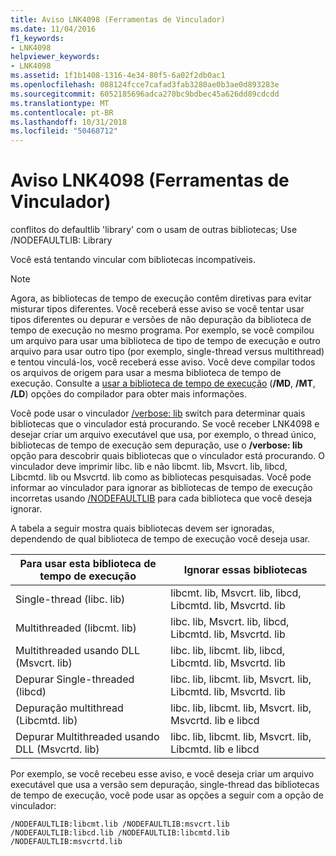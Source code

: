 ```yaml
---
title: Aviso LNK4098 (Ferramentas de Vinculador)
ms.date: 11/04/2016
f1_keywords:
- LNK4098
helpviewer_keywords:
- LNK4098
ms.assetid: 1f1b1408-1316-4e34-80f5-6a02f2db0ac1
ms.openlocfilehash: 088124fcce7cafad3fab3280ae0b3ae0d893283e
ms.sourcegitcommit: 6052185696adca270bc9bdbec45a626dd89cdcdd
ms.translationtype: MT
ms.contentlocale: pt-BR
ms.lasthandoff: 10/31/2018
ms.locfileid: "50468712"
---
```

# <a name="linker-tools-warning-lnk4098"></a>Aviso LNK4098 (Ferramentas de Vinculador)

conflitos do defaultlib 'library' com o usam de outras bibliotecas; Use /NODEFAULTLIB: Library

Você está tentando vincular com bibliotecas incompatíveis.

> [!NOTE]
>  Agora, as bibliotecas de tempo de execução contêm diretivas para evitar misturar tipos diferentes. Você receberá esse aviso se você tentar usar tipos diferentes ou depurar e versões de não depuração da biblioteca de tempo de execução no mesmo programa. Por exemplo, se você compilou um arquivo para usar uma biblioteca de tipo de tempo de execução e outro arquivo para usar outro tipo (por exemplo, single-thread versus multithread) e tentou vinculá-los, você receberá esse aviso. Você deve compilar todos os arquivos de origem para usar a mesma biblioteca de tempo de execução. Consulte a [usar a biblioteca de tempo de execução](../../build/reference/md-mt-ld-use-run-time-library.md) (**/MD**, **/MT**, **/LD**) opções do compilador para obter mais informações.

Você pode usar o vinculador [/verbose: lib](../../build/reference/verbose-print-progress-messages.md) switch para determinar quais bibliotecas que o vinculador está procurando. Se você receber LNK4098 e desejar criar um arquivo executável que usa, por exemplo, o thread único, bibliotecas de tempo de execução sem depuração, use o **/verbose: lib** opção para descobrir quais bibliotecas que o vinculador está procurando. O vinculador deve imprimir libc. lib e não libcmt. lib, Msvcrt. lib, libcd, Libcmtd. lib ou Msvcrtd. lib como as bibliotecas pesquisadas. Você pode informar ao vinculador para ignorar as bibliotecas de tempo de execução incorretas usando [/NODEFAULTLIB](../../build/reference/nodefaultlib-ignore-libraries.md) para cada biblioteca que você deseja ignorar.

A tabela a seguir mostra quais bibliotecas devem ser ignoradas, dependendo de qual biblioteca de tempo de execução você deseja usar.

|Para usar esta biblioteca de tempo de execução|Ignorar essas bibliotecas|
|-----------------------------------|----------------------------|
|Single-thread (libc. lib)|libcmt. lib, Msvcrt. lib, libcd, Libcmtd. lib, Msvcrtd. lib|
|Multithreaded (libcmt. lib)|libc. lib, Msvcrt. lib, libcd, Libcmtd. lib, Msvcrtd. lib|
|Multithreaded usando DLL (Msvcrt. lib)|libc. lib, libcmt. lib, libcd, Libcmtd. lib, Msvcrtd. lib|
|Depurar Single-threaded (libcd)|libc. lib, libcmt. lib, Msvcrt. lib, Libcmtd. lib, Msvcrtd. lib|
|Depuração multithread (Libcmtd. lib)|libc. lib, libcmt. lib, Msvcrt. lib, Msvcrtd. lib e libcd|
|Depurar Multithreaded usando DLL (Msvcrtd. lib)|libc. lib, libcmt. lib, Msvcrt. lib, Libcmtd. lib e libcd|

Por exemplo, se você recebeu esse aviso, e você deseja criar um arquivo executável que usa a versão sem depuração, single-thread das bibliotecas de tempo de execução, você pode usar as opções a seguir com a opção de vinculador:

```
/NODEFAULTLIB:libcmt.lib /NODEFAULTLIB:msvcrt.lib /NODEFAULTLIB:libcd.lib /NODEFAULTLIB:libcmtd.lib /NODEFAULTLIB:msvcrtd.lib
```